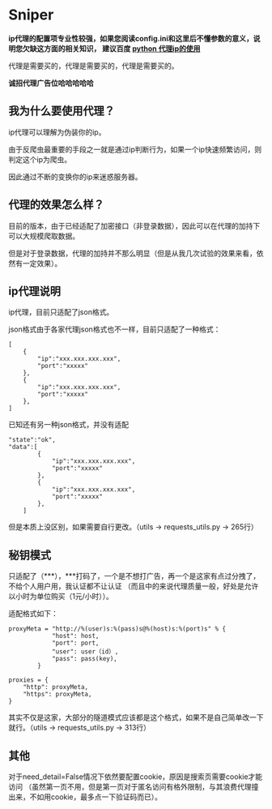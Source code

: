 # Sniper

**ip代理的配置项专业性较强，如果您阅读config.ini和这里后不懂参数的意义，说明您欠缺这方面的相关知识，
建议百度 [python 代理ip的使用](https://www.baidu.com/baidu?tn=monline_3_dg&ie=utf-8&wd=python+%E4%BB%A3%E7%90%86ip%E7%9A%84%E4%BD%BF%E7%94%A8 )**

代理是需要买的，代理是需要买的，代理是需要买的。

**诚招代理广告位哈哈哈哈哈**

## 我为什么要使用代理？

ip代理可以理解为伪装你的ip。

由于反爬虫最重要的手段之一就是通过ip判断行为，如果一个ip快速频繁访问，则判定这个ip为爬虫。

因此通过不断的变换你的ip来迷惑服务器。

## 代理的效果怎么样？

目前的版本，由于已经适配了加密接口（非登录数据），因此可以在代理的加持下可以大规模爬取数据。

但是对于登录数据，代理的加持并不那么明显（但是从我几次试验的效果来看，依然有一定效果）。

## ip代理说明

ip代理，目前只适配了json格式。

json格式由于各家代理json格式也不一样，目前只适配了一种格式：
    
    [
        {
            "ip":"xxx.xxx.xxx.xxx",
            "port":"xxxxx"
        },
        {
            "ip":"xxx.xxx.xxx.xxx",
            "port":"xxxxx"
        },
    ]
    
已知还有另一种json格式，并没有适配

    "state":"ok",
    "data":[
            {
                "ip":"xxx.xxx.xxx.xxx",
                "port":"xxxxx"
            },
            {
                "ip":"xxx.xxx.xxx.xxx",
                "port":"xxxxx"
            },
        ]
    
但是本质上没区别，如果需要自行更改。（utils -> requests_utils.py -> 265行）

## 秘钥模式

只适配了（***），***打码了，一个是不想打广告，再一个是这家有点过分拽了，不给个人用户用，我认证都不让认证
（而且中的来说代理质量一般，好处是允许以小时为单位购买（1元/小时））。

适配格式如下：

    proxyMeta = "http://%(user)s:%(pass)s@%(host)s:%(port)s" % {
                "host": host,
                "port": port,
                "user": user（id）,
                "pass": pass(key),
            }

    proxies = {
        "http": proxyMeta,
        "https": proxyMeta,
    }

其实不仅是这家，大部分的隧道模式应该都是这个格式，如果不是自己简单改一下就行。（utils -> requests_utils.py -> 313行）

## 其他

对于need_detail=False情况下依然要配置cookie，原因是搜索页需要cookie才能访问
（虽然第一页不用，但是第一页对于匿名访问有格外限制，与其浪费代理撞出来，不如用cookie，最多点一下验证码而已）。
